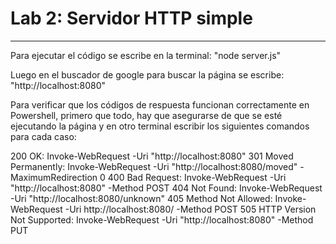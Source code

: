 # Lab 2: Servidor HTTP simple
---

Para ejecutar el código se escribe en la terminal: "node server.js"

Luego en el buscador de google para buscar la página se escribe: "http://localhost:8080"

Para verificar que los códigos de respuesta funcionan correctamente en Powershell, primero que todo, hay que asegurarse de que se esté ejecutando la página y en otro terminal escribir los siguientes comandos para cada caso:

200 OK: Invoke-WebRequest -Uri "http://localhost:8080"
301 Moved Permanently: Invoke-WebRequest -Uri "http://localhost:8080/moved" -MaximumRedirection 0
400 Bad Request: Invoke-WebRequest -Uri "http://localhost:8080" -Method POST
404 Not Found: Invoke-WebRequest -Uri "http://localhost:8080/unknown"
405 Method Not Allowed: Invoke-WebRequest -Uri http://localhost:8080/ -Method POST
505 HTTP Version Not Supported: Invoke-WebRequest -Uri "http://localhost:8080" -Method PUT




